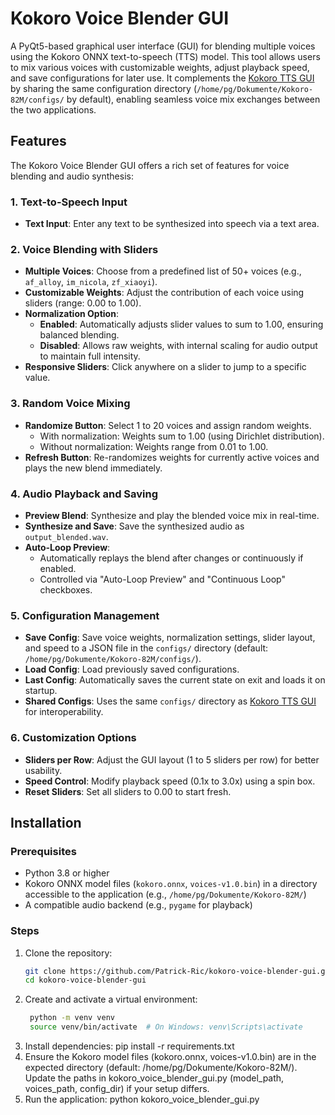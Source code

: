 # Kokoro Voice Blender GUI

A PyQt5-based graphical user interface (GUI) for blending multiple voices using the Kokoro ONNX text-to-speech (TTS) model. This tool allows users to mix various voices with customizable weights, adjust playback speed, and save configurations for later use. It complements the [Kokoro TTS GUI](https://github.com/Patrick-Ric/kokoro-tts-gui) by sharing the same configuration directory (`/home/pg/Dokumente/Kokoro-82M/configs/` by default), enabling seamless voice mix exchanges between the two applications.

## Features

The Kokoro Voice Blender GUI offers a rich set of features for voice blending and audio synthesis:

### 1. Text-to-Speech Input
- **Text Input**: Enter any text to be synthesized into speech via a text area.

### 2. Voice Blending with Sliders
- **Multiple Voices**: Choose from a predefined list of 50+ voices (e.g., `af_alloy`, `im_nicola`, `zf_xiaoyi`).
- **Customizable Weights**: Adjust the contribution of each voice using sliders (range: 0.00 to 1.00).
- **Normalization Option**:
  - **Enabled**: Automatically adjusts slider values to sum to 1.00, ensuring balanced blending.
  - **Disabled**: Allows raw weights, with internal scaling for audio output to maintain full intensity.
- **Responsive Sliders**: Click anywhere on a slider to jump to a specific value.

### 3. Random Voice Mixing
- **Randomize Button**: Select 1 to 20 voices and assign random weights.
  - With normalization: Weights sum to 1.00 (using Dirichlet distribution).
  - Without normalization: Weights range from 0.01 to 1.00.
- **Refresh Button**: Re-randomizes weights for currently active voices and plays the new blend immediately.

### 4. Audio Playback and Saving
- **Preview Blend**: Synthesize and play the blended voice mix in real-time.
- **Synthesize and Save**: Save the synthesized audio as `output_blended.wav`.
- **Auto-Loop Preview**:
  - Automatically replays the blend after changes or continuously if enabled.
  - Controlled via "Auto-Loop Preview" and "Continuous Loop" checkboxes.

### 5. Configuration Management
- **Save Config**: Save voice weights, normalization settings, slider layout, and speed to a JSON file in the `configs/` directory (default: `/home/pg/Dokumente/Kokoro-82M/configs/`).
- **Load Config**: Load previously saved configurations.
- **Last Config**: Automatically saves the current state on exit and loads it on startup.
- **Shared Configs**: Uses the same `configs/` directory as [Kokoro TTS GUI](https://github.com/Patrick-Ric/kokoro-tts-gui) for interoperability.

### 6. Customization Options
- **Sliders per Row**: Adjust the GUI layout (1 to 5 sliders per row) for better usability.
- **Speed Control**: Modify playback speed (0.1x to 3.0x) using a spin box.
- **Reset Sliders**: Set all sliders to 0.00 to start fresh.

## Installation

### Prerequisites
- Python 3.8 or higher
- Kokoro ONNX model files (`kokoro.onnx`, `voices-v1.0.bin`) in a directory accessible to the application (e.g., `/home/pg/Dokumente/Kokoro-82M/`)
- A compatible audio backend (e.g., `pygame` for playback)

### Steps
1. Clone the repository:
   ```bash
   git clone https://github.com/Patrick-Ric/kokoro-voice-blender-gui.git
   cd kokoro-voice-blender-gui
2. Create and activate a virtual environment:
   ```bash
    python -m venv venv
    source venv/bin/activate  # On Windows: venv\Scripts\activate
3. Install dependencies:
    pip install -r requirements.txt
4. Ensure the Kokoro model files (kokoro.onnx, voices-v1.0.bin) are in the expected directory (default: /home/pg/Dokumente/Kokoro-82M/).
    Update the paths in kokoro_voice_blender_gui.py (model_path, voices_path, config_dir) if your setup differs.
5. Run the application:
    python kokoro_voice_blender_gui.py
   
   
